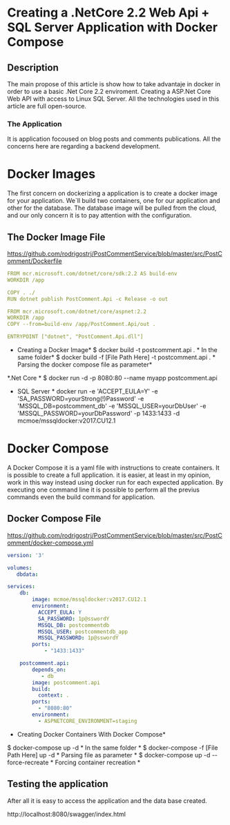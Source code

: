 # Creating a .NetCore 2.2 Web Api + SQL Server Application with Docker Compose

## Description

The main propose of this article is show how to take advantaje in docker in order to use a basic .Net Core 2.2 enviroment. Creating a ASP.Net Core Web API with access to Linux SQL Server. All the technologies used in this article are full open-source.

### The Application

It is application focoused on blog posts and comments publications. All the concerns here are regarding a backend development.

# Docker Images

The first concern on dockerizing a application is to create a docker image for your application. We´ll build two containers, one for our application and other for the database. The database image will be pulled from the cloud, and our only concern it is to pay attention with the configuration.

## The Docker Image File

https://github.com/rodrigostrj/PostCommentService/blob/master/src/PostComment/Dockerfile

```yaml
FROM mcr.microsoft.com/dotnet/core/sdk:2.2 AS build-env
WORKDIR /app

COPY . ./
RUN dotnet publish PostComment.Api -c Release -o out

FROM mcr.microsoft.com/dotnet/core/aspnet:2.2
WORKDIR /app
COPY --from=build-env /app/PostComment.Api/out .

ENTRYPOINT ["dotnet", "PostComment.Api.dll"]

```
* Creating a Docker Image*
$ docker build -t postcomment.api . * In the same folder*
$ docker build -f [File Path Here] -t postcomment.api .  * Parsing the docker compose file as parameter*

*.Net Core *
$ docker run -d -p 8080:80 --name myapp postcomment.api

* SQL Server *
docker run -e 'ACCEPT_EULA=Y' -e 'SA_PASSWORD=yourStrong(!)Password' -e 'MSSQL_DB=postcomment_db' -e 'MSSQL_USER=yourDbUser' -e 'MSSQL_PASSWORD=yourDbPassword' -p 1433:1433 -d mcmoe/mssqldocker:v2017.CU12.1


# Docker Compose

A Docker Compose it is a yaml file with instructions to create containers. It is possible to create a full application. it is easier, at least in my opinion, work in this way instead using docker run for each expected application. 
By executing one command line it is possible to perform all the previus commands even the build command for application.

## Docker Compose File

https://github.com/rodrigostrj/PostCommentService/blob/master/src/PostComment/docker-compose.yml

```yaml
version: '3'

volumes:
   dbdata:

services:
    db:
        image: mcmoe/mssqldocker:v2017.CU12.1
        environment:
          ACCEPT_EULA: Y
          SA_PASSWORD: 1p@sswordY
          MSSQL_DB: postcommentdb
          MSSQL_USER: postcommentdb_app
          MSSQL_PASSWORD: 1p@sswordY
        ports:
            - "1433:1433"

    postcomment.api:
        depends_on:
           - db
        image: postcomment.api
        build:
          context: .
        ports:
          - "8080:80"
        environment:
          - ASPNETCORE_ENVIRONMENT=staging
```
* Creating Docker Containers With Docker Compose*

$ docker-compose up -d * In the same  folder *
$ docker-compose -f [File Path Here] up -d * Parsing file as parameter *
$ docker-compose up -d --force-recreate * Forcing container recreation *


## Testing the application 

After all it is easy to access the application and the data base created.

http://localhost:8080/swagger/index.html









